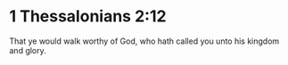 # 1 Thessalonians 2:12

That ye would walk worthy of God, who hath called you unto his kingdom and glory.